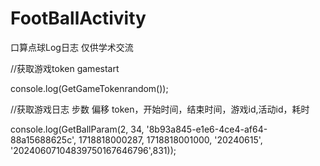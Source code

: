 # FootBallActivity
口算点球Log日志 仅供学术交流


//获取游戏token gamestart

console.log(GetGameTokenrandom());


//获取游戏日志 步数 偏移 token，开始时间，结束时间，游戏id,活动id，耗时

console.log(GetBallParam(2, 34, '8b93a845-e1e6-4ce4-af64-88a15688625c', 1718818000287, 1718818001000, '20240615', '20240607104839750167646796',831));
